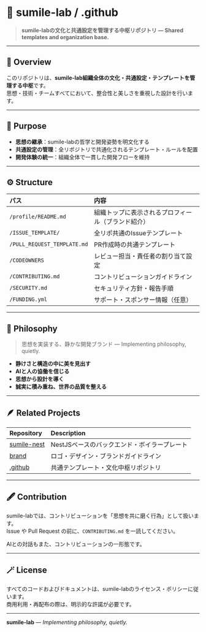 # 🌸 sumile-lab / .github

> **sumile-labの文化と共通設定を管理する中枢リポジトリ — Shared templates and organization base.**

---

## 🧭 Overview

このリポジトリは、**sumile-lab組織全体の文化・共通設定・テンプレートを管理する中枢**です。  
思想・技術・チームすべてにおいて、整合性と美しさを重視した設計を行います。

---

## 💎 Purpose

- **思想の継承**：sumile-labの哲学と開発姿勢を明文化する  
- **共通設定の管理**：全リポジトリで共通化されるテンプレート・ルールを配置  
- **開発体験の統一**：組織全体で一貫した開発フローを維持  

---

## ⚙️ Structure

| パス | 内容 |
|:--|:--|
| `/profile/README.md` | 組織トップに表示されるプロフィール（ブランド紹介） |
| `/ISSUE_TEMPLATE/` | 全リポ共通のIssueテンプレート |
| `/PULL_REQUEST_TEMPLATE.md` | PR作成時の共通テンプレート |
| `/CODEOWNERS` | レビュー担当・責任者の割り当て設定 |
| `/CONTRIBUTING.md` | コントリビューションガイドライン |
| `/SECURITY.md` | セキュリティ方針・報告手順 |
| `/FUNDING.yml` | サポート・スポンサー情報（任意） |

---

## 🌿 Philosophy

> 思想を実装する、静かな開発ブランド — Implementing philosophy, quietly.

- **静けさと構造の中に美を見出す**  
- **AIと人の協働を信じる**  
- **思想から設計を導く**  
- **誠実に積み重ね、世界の品質を整える**

---

## 🪶 Related Projects

| Repository | Description |
|:--|:--|
| [sumile-nest](https://github.com/sumile-lab/sumile-nest) | NestJSベースのバックエンド・ボイラープレート |
| [brand](https://github.com/sumile-lab/brand) | ロゴ・デザイン・ブランドガイドライン |
| [.github](https://github.com/sumile-lab/.github) | 共通テンプレート・文化中枢リポジトリ |

---

## 🖋️ Contribution

sumile-labでは、コントリビューションを「思想を共に磨く行為」として扱います。  
Issue や Pull Request の前に、`CONTRIBUTING.md` を一読してください。  

AIとの対話もまた、コントリビューションの一形態です。

---

## 🪄 License

すべてのコードおよびドキュメントは、sumile-labのライセンス・ポリシーに従います。  
商用利用・再配布の際は、明示的な許諾が必要です。

---

**sumile-lab** — *Implementing philosophy, quietly.*
